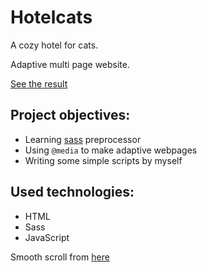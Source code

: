 # Hotelcats

A cozy hotel for cats.

Adaptive multi page website.

[See the result](https://dmitryorly.github.io/hotelcats/index.html)

## Project objectives:
- Learning [sass](https://github.com/sass/sass) preprocessor
- Using `@media` to make adaptive webpages
- Writing some simple scripts by myself

## Used technologies:
- HTML
- Sass
- JavaScript

Smooth scroll from [here](https://codepen.io/artem-chepelevich/pen/mddKepR)